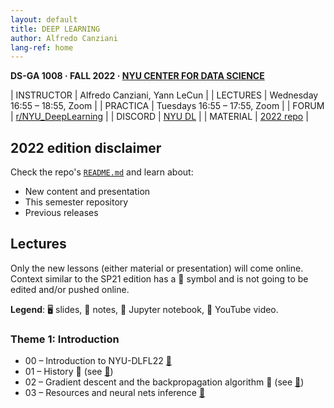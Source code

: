 ```yaml
---
layout: default
title: DEEP LEARNING
author: Alfredo Canziani
lang-ref: home
---
```


**DS-GA 1008 · FALL 2022 · [NYU CENTER FOR DATA SCIENCE](http://cds.nyu.edu/)**

| INSTRUCTOR  | Alfredo Canziani, Yann LeCun                                     |
| LECTURES    | Wednesday 16:55 – 18:55, Zoom                                    |
| PRACTICA    | Tuesdays 16:55 – 17:55, Zoom                                     |
| FORUM       | [r/NYU_DeepLearning](https://www.reddit.com/r/NYU_DeepLearning/) |
| DISCORD     | [NYU DL](https://discord.gg/CthuqsX8Pb)                          |
| MATERIAL    | [2022 repo](https://github.com/Atcold/NYU-DLFL22)                |


## 2022 edition disclaimer

Check the repo's [`README.md`](https://github.com/Atcold/NYU-DLFL22/blob/master/README.md) and learn about:

- New content and presentation
- This semester repository
- Previous releases


## Lectures

Only the new lessons (either material or presentation) will come online.
Context similar to the SP21 edition has a 🚫 symbol and is not going to be edited and/or pushed online.

**Legend**: 🖥 slides, 📝 notes, 📓 Jupyter notebook, 🎥 YouTube video.


### Theme 1: Introduction

- 00 – Introduction to NYU-DLFL22 [🎥](https://youtu.be/00s9ireCnCw)
- 01 – History 🚫 (see [🎥](https://youtu.be/mTtDfKgLm54))
- 02 – Gradient descent and the backpropagation algorithm 🚫 (see [🎥](https://youtu.be/nTlCqaL7fCY))
- 03 – Resources and neural nets inference [🎥](https://youtu.be/QwZQrxIk6Dg)